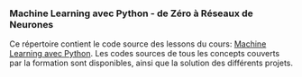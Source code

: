 ### Machine Learning avec Python - de Zéro à Réseaux de Neurones

Ce répertoire contient le code source des lessons du cours: [Machine Learning avec Python](#).
Les codes sources de tous les concepts couverts par la formation sont disponibles, ainsi que la solution des différents projets.
